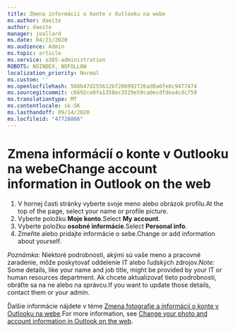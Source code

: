 ```yaml
---
title: Zmena informácií o konte v Outlooku na webe
ms.author: daeite
author: daeite
manager: joallard
ms.date: 04/21/2020
ms.audience: Admin
ms.topic: article
ms.service: o365-administration
ROBOTS: NOINDEX, NOFOLLOW
localization_priority: Normal
ms.custom: ''
ms.openlocfilehash: 508b47d255612bf286992726ad0a6fe0c9477474
ms.sourcegitcommit: c6692ce0fa1358ec3529e59ca0ecdfdea4cdc759
ms.translationtype: MT
ms.contentlocale: sk-SK
ms.lasthandoff: 09/14/2020
ms.locfileid: "47728806"
---
```

# <a name="change-account-information-in-outlook-on-the-web"></a><span data-ttu-id="7ea0f-102">Zmena informácií o konte v Outlooku na webe</span><span class="sxs-lookup"><span data-stu-id="7ea0f-102">Change account information in Outlook on the web</span></span>

1. <span data-ttu-id="7ea0f-103">V hornej časti stránky vyberte svoje meno alebo obrázok profilu.</span><span class="sxs-lookup"><span data-stu-id="7ea0f-103">At the top of the page, select your name or profile picture.</span></span>
1. <span data-ttu-id="7ea0f-104">Vyberte položku **Moje konto**.</span><span class="sxs-lookup"><span data-stu-id="7ea0f-104">Select **My account**.</span></span>
1. <span data-ttu-id="7ea0f-105">Vyberte položku **osobné informácie**.</span><span class="sxs-lookup"><span data-stu-id="7ea0f-105">Select **Personal info**.</span></span>
1. <span data-ttu-id="7ea0f-106">Zmeňte alebo pridajte informácie o sebe.</span><span class="sxs-lookup"><span data-stu-id="7ea0f-106">Change or add information about yourself.</span></span>

<span data-ttu-id="7ea0f-107">*Poznámka:* Niektoré podrobnosti, akými sú vaše meno a pracovné zaradenie, môže poskytovať oddelenie IT alebo ľudských zdrojov.</span><span class="sxs-lookup"><span data-stu-id="7ea0f-107">*Note:* Some details, like your name and job title, might be provided by your IT or human resources department.</span></span> <span data-ttu-id="7ea0f-108">Ak chcete aktualizovať tieto podrobnosti, obráťte sa na ne alebo na správcu.</span><span class="sxs-lookup"><span data-stu-id="7ea0f-108">If you want to update those details, contact them or your admin.</span></span>

<span data-ttu-id="7ea0f-109">Ďalšie informácie nájdete v téme [Zmena fotografie a informácií o konte v Outlooku na webe](https://support.office.com/article/b2dbb289-851d-4bed-93c3-3e136f5659ec).</span><span class="sxs-lookup"><span data-stu-id="7ea0f-109">For more information, see [Change your photo and account information in Outlook on the web](https://support.office.com/article/b2dbb289-851d-4bed-93c3-3e136f5659ec).</span></span>